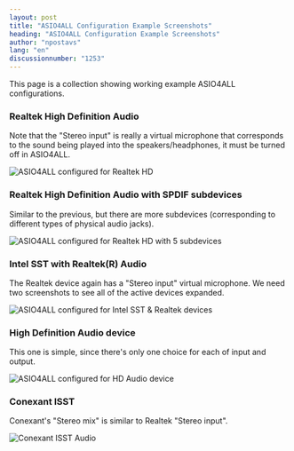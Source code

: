 ```yaml
---
layout: post
title: "ASIO4ALL Configuration Example Screenshots"
heading: "ASIO4ALL Configuration Example Screenshots"
author: "npostavs"
lang: "en"
discussionnumber: "1253"
---
```


This page is a collection showing working example ASIO4ALL configurations.
<!--more-->

### Realtek High Definition Audio

Note that the "Stereo input" is really a virtual microphone that
corresponds to the sound being played into the speakers/headphones, it
must be turned off in ASIO4ALL.

![ASIO4ALL configured for Realtek
HD](https://github.com/npostavs/jamulus/releases/download/r3_6_2/asio4all-realtek.png)

### Realtek High Definition Audio with SPDIF subdevices

Similar to the previous, but there are more subdevices (corresponding
to different types of physical audio jacks).

![ASIO4ALL configured for Realtek HD with 5
subdevices](https://github.com/npostavs/jamulus/releases/download/r3_6_2/realtek-spdif.jpg)

### Intel SST with Realtek(R) Audio

The Realtek device again has a "Stereo input" virtual microphone.  We
need two screenshots to see all of the active devices expanded.

![ASIO4ALL configured for Intel SST & Realtek
devices](https://github.com/npostavs/jamulus/releases/download/r3_6_2/intel-sst+realtek.png)

### High Definition Audio device
This one is simple, since there's only one choice for each of input
and output.

![ASIO4ALL configured for HD Audio
device](https://github.com/npostavs/jamulus/releases/download/r3_6_2/hidef-audio.png)

### Conexant ISST

Conexant's "Stereo mix" is similar to Realtek "Stereo input".

![Conexant ISST Audio](https://user-images.githubusercontent.com/20726856/111084554-472df880-8513-11eb-886c-d5d836b7b9f7.png)
